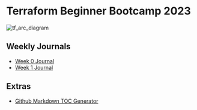 # Terraform Beginner Bootcamp 2023
![tf_arc_diagram](https://github.com/lewisawe/terraform-beginner-bootcamp-2023/assets/24573829/b13b52d6-2123-4178-9e86-40da9ceef165)

## Weekly Journals
- [Week 0 Journal](journal/week0.md)
- [Week 1 Journal](journal/week1.md)

## Extras
- [Github Markdown TOC Generator](https://ecotrust-canada.github.io/markdown-toc/)
